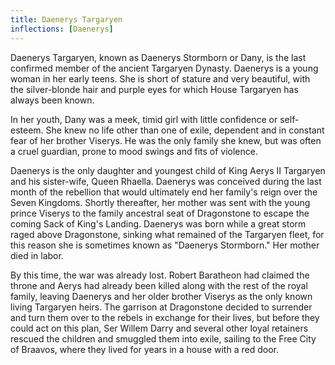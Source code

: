```yaml
---
title: Daenerys Targaryen
inflections: [Daenerys]
---
```


Daenerys Targaryen, known as Daenerys Stormborn or Dany, is the last confirmed member of the ancient Targaryen Dynasty. Daenerys is a young woman in her early teens. She is short of stature and very beautiful, with the silver-blonde hair and purple eyes for which House Targaryen has always been known.

In her youth, Dany was a meek, timid girl with little confidence or self-esteem. She knew no life other than one of exile, dependent and in constant fear of her brother Viserys. He was the only family she knew, but was often a cruel guardian, prone to mood swings and fits of violence.

Daenerys is the only daughter and youngest child of King Aerys II Targaryen and his sister-wife, Queen Rhaella. Daenerys was conceived during the last month of the rebellion that would ultimately end her family's reign over the Seven Kingdoms. Shortly thereafter, her mother was sent with the young prince Viserys to the family ancestral seat of Dragonstone to escape the coming Sack of King's Landing. Daenerys was born while a great storm raged above Dragonstone, sinking what remained of the Targaryen fleet, for this reason she is sometimes known as "Daenerys Stormborn." Her mother died in labor.

By this time, the war was already lost. Robert Baratheon had claimed the throne and Aerys had already been killed along with the rest of the royal family, leaving Daenerys and her older brother Viserys as the only known living Targaryen heirs. The garrison at Dragonstone decided to surrender and turn them over to the rebels in exchange for their lives, but before they could act on this plan, Ser Willem Darry and several other loyal retainers rescued the children and smuggled them into exile, sailing to the Free City of Braavos, where they lived for years in a house with a red door.


